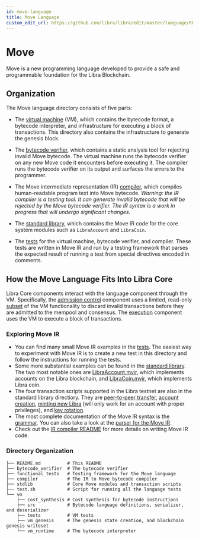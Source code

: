 ```yaml
---
id: move-language
title: Move Language
custom_edit_url: https://github.com/libra/libra/edit/master/language/README.md
---
```


# Move

Move is a new programming language developed to provide a safe and programmable foundation for the Libra Blockchain.

## Organization

The Move language directory consists of five parts:

- The [virtual machine](https://github.com/libra/libra/tree/master/language/vm) (VM), which contains the bytecode format, a bytecode interpreter, and infrastructure for executing a block of transactions. This directory also contains the infrastructure to generate the genesis block.

- The [bytecode verifier](https://github.com/libra/libra/tree/master/language/bytecode_verifier), which contains a static analysis tool for rejecting invalid Move bytecode. The virtual machine runs the bytecode verifier on any new Move code it encounters before executing it. The compiler runs the bytecode verifier on its output and surfaces the errors to the programmer.

- The Move intermediate representation (IR) [compiler](https://github.com/libra/libra/tree/master/language/stdlib), which compiles human-readable program text into Move bytecode. *Warning: the IR compiler is a testing tool. It can generate invalid bytecode that will be rejected by the Move bytecode verifier. The IR syntax is a work in progress that will undergo significant changes.*

- The [standard library](https://github.com/libra/libra/tree/master/language/stdlib), which contains the Move IR code for the core system modules such as `LibraAccount` and `LibraCoin`.

- The [tests](https://github.com/libra/libra/tree/master/language/functional_tests) for the virtual machine, bytecode verifier, and compiler. These tests are written in Move IR and run by a testing framework that parses the expected result of running a test from special directives encoded in comments.

## How the Move Language Fits Into Libra Core

Libra Core components interact with the language component through the VM. Specifically, the [admission control](https://github.com/libra/libra/tree/master/admission_control) component uses a limited, read-only [subset](https://github.com/libra/libra/tree/master/vm_validator) of the VM functionality to discard invalid transactions before they are admitted to the mempool and consensus. The [execution](https://github.com/libra/libra/tree/master/execution) component uses the VM to execute a block of transactions.

### Exploring Move IR

* You can find many small Move IR examples in the [tests](https://github.com/libra/libra/tree/master/language/functional_tests/tests/testsuite). The easiest way to experiment with Move IR is to create a new test in this directory and follow the instructions for running the tests.
* Some more substantial examples can be found in the [standard library](https://github.com/libra/libra/tree/master/language/stdlib/modules). The two most notable ones are [LibraAccount.mvir](https://github.com/libra/libra/blob/master/language/stdlib/modules/libra_account.mvir), which implements accounts on the Libra blockchain, and [LibraCoin.mvir](https://github.com/libra/libra/blob/master/language/stdlib/modules/libra_coin.mvir), which implements Libra coin.
* The four transaction scripts supported in the Libra testnet are also in the standard library directiory. They are [peer-to-peer transfer](https://github.com/libra/libra/blob/master/language/stdlib/transaction_scripts/peer_to_peer_transfer.mvir), [account creation](https://github.com/libra/libra/blob/master/language/stdlib/transaction_scripts/create_account.mvir), [minting new Libra](https://github.com/libra/libra/blob/master/language/stdlib/transaction_scripts/mint.mvir) (will only work for an account with proper privileges), and [key rotation](https://github.com/libra/libra/blob/master/language/stdlib/transaction_scripts/rotate_authentication_key.mvir).
* The most complete documentation of the Move IR syntax is the [grammar](https://github.com/libra/libra/blob/master/language/compiler/src/parser/mod.rs). You can also take a look at the [parser for the Move IR](https://github.com/libra/libra/blob/master/language/compiler/src/parser/syntax.lalrpop).
* Check out the [IR compiler README](https://github.com/libra/libra/blob/master/language/compiler/README.md) for more details on writing Move IR code.

### Directory Organization

```
├── README.md          # This README
├── bytecode_verifier  # The bytecode verifier
├── functional_tests   # Testing framework for the Move language
├── compiler           # The IR to Move bytecode compiler
├── stdlib             # Core Move modules and transaction scripts
├── test.sh            # Script for running all the language tests
└── vm
    ├── cost_synthesis # Cost synthesis for bytecode instructions
    ├── src            # Bytecode language definitions, serializer, and deserializer
    ├── tests          # VM tests
    ├── vm_genesis     # The genesis state creation, and blockchain genesis writeset
    └── vm_runtime     # The bytecode interpreter
```

